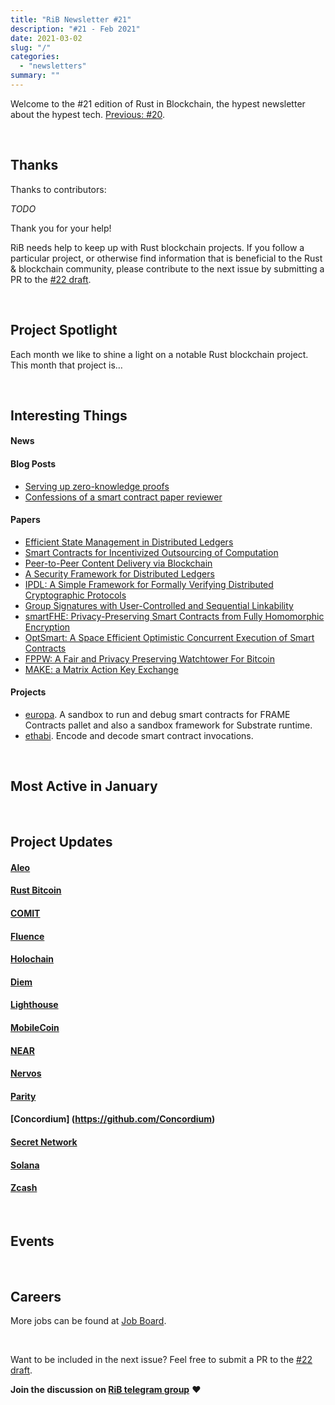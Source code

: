 ```yaml
---
title: "RiB Newsletter #21"
description: "#21 - Feb 2021"
date: 2021-03-02
slug: "/"
categories:
  - "newsletters"
summary: ""
---
```


Welcome to the #21 edition of Rust in Blockchain,
the hypest newsletter about the hypest tech.
[Previous: #20](/newsletters/_TODO_/).

&nbsp;

## Thanks

Thanks to contributors:

_TODO_

Thank you for your help!

RiB needs help to keep up with Rust blockchain projects. 
If you follow a particular project, or otherwise find information 
that is beneficial to the Rust & blockchain community, 
please contribute to the next issue
by submitting a PR to the [#22 draft](https://github.com/rust-in-blockchain/Rust-in-Blockchain/tree/master/draft).

[contributorba]: https://github.com/brson
[contributoraz]: https://github.com/Aimeedeer

&nbsp;


## Project Spotlight

Each month we like to shine a light on a notable Rust blockchain project. This month that project is…

&nbsp;


## Interesting Things

#### News

#### Blog Posts

- [Serving up zero-knowledge proofs](https://blog.trailofbits.com/2021/02/19/serving-up-zero-knowledge-proofs/)
- [Confessions of a smart contract paper reviewer](https://blog.trailofbits.com/2021/02/05/confessions-of-a-smart-contract-paper-reviewer/)

#### Papers

- [Efficient State Management in Distributed Ledgers](https://eprint.iacr.org/2021/183)
- [Smart Contracts for Incentivized Outsourcing of Computation](https://eprint.iacr.org/2021/174)
- [Peer-to-Peer Content Delivery via Blockchain](https://arxiv.org/abs/2102.04685)
- [A Security Framework for Distributed Ledgers](https://eprint.iacr.org/2021/145)
- [IPDL: A Simple Framework for Formally Verifying Distributed Cryptographic Protocols](https://eprint.iacr.org/2021/147)
- [Group Signatures with User-Controlled and Sequential Linkability](https://eprint.iacr.org/2021/181)
- [smartFHE: Privacy-Preserving Smart Contracts from Fully Homomorphic Encryption](https://eprint.iacr.org/2021/133)
- [OptSmart: A Space Efficient Optimistic Concurrent Execution of Smart Contracts](https://arxiv.org/abs/2102.04875)
- [FPPW: A Fair and Privacy Preserving Watchtower For Bitcoin](https://eprint.iacr.org/2021/117)
- [MAKE: a Matrix Action Key Exchange](https://eprint.iacr.org/2021/116)


#### Projects

- [europa](https://github.com/patractlabs/europa).
  A sandbox to run and debug smart contracts for FRAME Contracts pallet and also a sandbox framework for Substrate runtime.
- [ethabi](https://github.com/rust-ethereum/ethabi). Encode and decode smart contract invocations.

&nbsp;

## Most Active in January

&nbsp;

## Project Updates

#### [Aleo](https://github.com/AleoHQ)

#### [Rust Bitcoin](https://github.com/rust-bitcoin/rust-bitcoin)

#### [COMIT](https://github.com/comit-network)

#### [Fluence](https://github.com/fluencelabs)

#### [Holochain](https://github.com/holochain/)

#### [Diem](https://www.diem.com)

#### [Lighthouse](https://lighthouse.sigmaprime.io/)

#### [MobileCoin](https://www.mobilecoin.com/)

#### [NEAR](https://github.com/nearprotocol/nearcore)


#### [Nervos](https://github.com/nervosnetwork)


#### [Parity](https://github.com/paritytech)

#### [Concordium] (https://github.com/Concordium)


#### [Secret Network](https://github.com/enigmampc/SecretNetwork)


#### [Solana](https://github.com/solana-labs/solana)


#### [Zcash](https://z.cash/)

&nbsp;

## Events


&nbsp;

## Careers

More jobs can be found at [Job Board][page-jobboard].

[page-jobboard]: https://rustinblockchain.org/job-board/

&nbsp;

Want to be included in the next issue? Feel free to submit a PR to the
[#22 draft](https://github.com/rust-in-blockchain/Rust-in-Blockchain/tree/master/draft).

**Join the discussion on [RiB telegram group][ribtg]** **❤️**

[ribtg]: https://t.me/rustinblockchain


